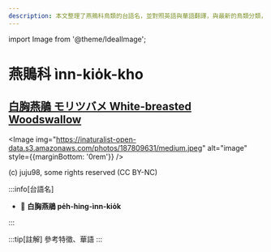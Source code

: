 ```yaml
---
description: 本文整理了燕鵙科鳥類的台語名，並對照英語與華語翻譯，與最新的鳥類分類，期待能夠供未來的台語鳥類圖鑑當作參考
---
```


import Image from '@theme/IdealImage';

# 燕鵙科 ìnn-kio̍k-kho

## [白胸燕鵑 モリツバメ White-breasted Woodswallow](https://ebird.org/species/whbwoo4)

<Image img="https://inaturalist-open-data.s3.amazonaws.com/photos/187809631/medium.jpeg" alt="image" style={{marginBottom: '0rem'}} />

<p className="image-caption">
(c) juju98, some rights reserved (CC BY-NC)
</p>

:::info[台語名]

- 🎯 **白胸燕鵑 pe̍h-hing-ìnn-kio̍k**

:::

:::tip[註解]
參考特徵、華語
:::
